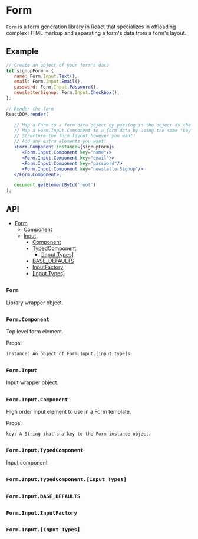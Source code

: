 # Form

`Form` is a form generation library in React that specializes in offloading complex HTML markup and separating a form's data from a form's layout.

## Example

``` jsx
// Create an object of your form's data
let signupForm = {
   name: Form.Input.Text(),
   email: Form.Input.Email(),
   password: Form.Input.Password(),
   newsletterSignup: Form.Input.Checkbox(),
};

// Render the form
ReactDOM.render(

   // Map a Form to a form data object by passing in the object as the "instance" value
   // Map a Form.Input.Component to a form data by using the same "key" value
   // Structure the form layout however you want!
   // Add any extra elements you want!
   <Form.Component instance={signupForm}>
      <Form.Input.Component key="name"/>
      <Form.Input.Component key="email"/>
      <Form.Input.Component key="password"/>
      <Form.Input.Component key="newsletterSignup"/>
   </Form.Component>,

   document.getElementById('root')
);
```

## API

- [Form](#form-1)
  - [Component](#formcomponent)
  - [Input](#forminput)
    - [Component](#forminputcomponent)
    - [TypedComponent](#forminputtypedcomponent)
      - [[Input Types]](#forminputinput-type)
    - [BASE_DEFAULTS](#forminputbase_defaults)
    - [InputFactory](#forminputinputfactory)
    - [[Input Types]](#forminputinput-type)

##

### `Form`

Library wrapper object.

##

### `Form.Component`

Top level form element.

Props:
```
instance: An object of Form.Input.[input type]s.
```

##

### `Form.Input`

Input wrapper object.

##

### `Form.Input.Component`

High order input element to use in a Form template.

Props:

```
key: A String that's a key to the Form instance object.
```

##

### `Form.Input.TypedComponent`

Input component

##

### `Form.Input.TypedComponent.[Input Types]`

##

### `Form.Input.BASE_DEFAULTS`

##

### `Form.Input.InputFactory`

##

### `Form.Input.[Input Types]`